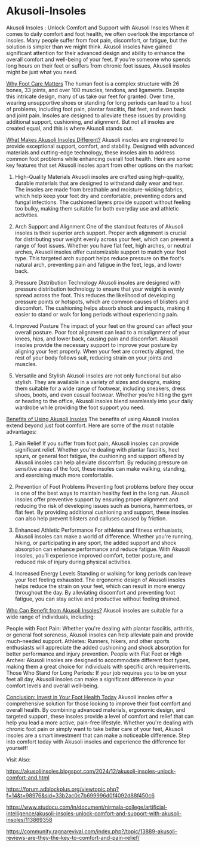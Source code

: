 # Akusoli-Insoles

Akusoli Insoles : Unlock Comfort and Support with Akusoli Insoles
When it comes to daily comfort and foot health, we often overlook the importance of insoles. Many people suffer from foot pain, discomfort, or fatigue, but the solution is simpler than we might think. Akusoli insoles have gained significant attention for their advanced design and ability to enhance the overall comfort and well-being of your feet. If you're someone who spends long hours on their feet or suffers from chronic foot issues, Akusoli insoles might be just what you need.

[Why Foot Care Matters](https://www.offerplox.com/e-commerce/akusoli-insoles-reviews/)
The human foot is a complex structure with 26 bones, 33 joints, and over 100 muscles, tendons, and ligaments. Despite this intricate design, many of us take our feet for granted. Over time, wearing unsupportive shoes or standing for long periods can lead to a host of problems, including foot pain, plantar fasciitis, flat feet, and even back and joint pain. Insoles are designed to alleviate these issues by providing additional support, cushioning, and alignment. But not all insoles are created equal, and this is where Akusoli stands out.

[What Makes Akusoli Insoles Different?](https://www.offerplox.com/e-commerce/akusoli-insoles-reviews/)
Akusoli insoles are engineered to provide exceptional support, comfort, and stability. Designed with advanced materials and cutting-edge technology, these insoles aim to address common foot problems while enhancing overall foot health. Here are some key features that set Akusoli insoles apart from other options on the market:

1. High-Quality Materials
Akusoli insoles are crafted using high-quality, durable materials that are designed to withstand daily wear and tear. The insoles are made from breathable and moisture-wicking fabrics, which help keep your feet dry and comfortable, preventing odors and fungal infections. The cushioned layers provide support without feeling too bulky, making them suitable for both everyday use and athletic activities.

3. Arch Support and Alignment
One of the standout features of Akusoli insoles is their superior arch support. Proper arch alignment is crucial for distributing your weight evenly across your feet, which can prevent a range of foot issues. Whether you have flat feet, high arches, or neutral arches, Akusoli insoles offer customizable support to match your foot type. This targeted arch support helps reduce pressure on the foot's natural arch, preventing pain and fatigue in the feet, legs, and lower back.

5. Pressure Distribution Technology
Akusoli insoles are designed with pressure distribution technology to ensure that your weight is evenly spread across the foot. This reduces the likelihood of developing pressure points or hotspots, which are common causes of blisters and discomfort. The cushioning helps absorb shock and impacts, making it easier to stand or walk for long periods without experiencing pain.

7. Improved Posture
The impact of your feet on the ground can affect your overall posture. Poor foot alignment can lead to a misalignment of your knees, hips, and lower back, causing pain and discomfort. Akusoli insoles  provide the necessary support to improve your posture by aligning your feet properly. When your feet are correctly aligned, the rest of your body follows suit, reducing strain on your joints and muscles.

9. Versatile and Stylish
Akusoli insoles are not only functional but also stylish. They are available in a variety of sizes and designs, making them suitable for a wide range of footwear, including sneakers, dress shoes, boots, and even casual footwear. Whether you're hitting the gym or heading to the office, Akusoli insoles blend seamlessly into your daily wardrobe while providing the foot support you need.

[Benefits of Using Akusoli Insoles](https://www.offerplox.com/e-commerce/akusoli-insoles-reviews/)
The benefits of using Akusoli insoles extend beyond just foot comfort. Here are some of the most notable advantages:

1. Pain Relief
If you suffer from foot pain, Akusoli insoles can provide significant relief. Whether you're dealing with plantar fasciitis, heel spurs, or general foot fatigue, the cushioning and support offered by Akusoli insoles can help alleviate discomfort. By reducing pressure on sensitive areas of the foot, these insoles can make walking, standing, and exercising much more comfortable.

3. Prevention of Foot Problems
Preventing foot problems before they occur is one of the best ways to maintain healthy feet in the long run. Akusoli insoles offer preventive support by ensuring proper alignment and reducing the risk of developing issues such as bunions, hammertoes, or flat feet. By providing additional cushioning and support, these insoles can also help prevent blisters and calluses caused by friction.

5. Enhanced Athletic Performance
For athletes and fitness enthusiasts, Akusoli insoles can make a world of difference. Whether you're running, hiking, or participating in any sport, the added support and shock absorption can enhance performance and reduce fatigue. With Akusoli insoles, you’ll experience improved comfort, better posture, and reduced risk of injury during physical activities.

7. Increased Energy Levels
Standing or walking for long periods can leave your feet feeling exhausted. The ergonomic design of Akusoli insoles helps reduce the strain on your feet, which can result in more energy throughout the day. By alleviating discomfort and preventing foot fatigue, you can stay active and productive without feeling drained.

[Who Can Benefit from Akusoli Insoles?](https://www.offerplox.com/e-commerce/akusoli-insoles-reviews/)
Akusoli insoles are suitable for a wide range of individuals, including:

People with Foot Pain: Whether you're dealing with plantar fasciitis, arthritis, or general foot soreness, Akusoli insoles can help alleviate pain and provide much-needed support.
Athletes: Runners, hikers, and other sports enthusiasts will appreciate the added cushioning and shock absorption for better performance and injury prevention.
People with Flat Feet or High Arches: Akusoli insoles are designed to accommodate different foot types, making them a great choice for individuals with specific arch requirements.
Those Who Stand for Long Periods: If your job requires you to be on your feet all day, Akusoli insoles can make a significant difference in your comfort levels and overall well-being.

[Conclusion: Invest in Your Foot Health Today](https://www.offerplox.com/e-commerce/akusoli-insoles-reviews/)
Akusoli insoles offer a comprehensive solution for those looking to improve their foot comfort and overall health. By combining advanced materials, ergonomic design, and targeted support, these insoles provide a level of comfort and relief that can help you lead a more active, pain-free lifestyle. Whether you're dealing with chronic foot pain or simply want to take better care of your feet, Akusoli insoles are a smart investment that can make a noticeable difference. Step into comfort today with Akusoli insoles and experience the difference for yourself!

Visit Also:

https://akusoliinsoles.blogspot.com/2024/12/akusoli-insoles-unlock-comfort-and.html

https://forum.adblockplus.org/viewtopic.php?f=14&t=98976&sid=33b2ac0c7b699996d0f4092d88f450c6

https://www.studocu.com/in/document/nirmala-college/artificial-intelligence/akusoli-insoles-unlock-comfort-and-support-with-akusoli-insoles/113869358

https://community.ragnarevival.com/index.php?/topic/13889-akusoli-reviews-are-they-the-key-to-comfort-and-pain-relief/


